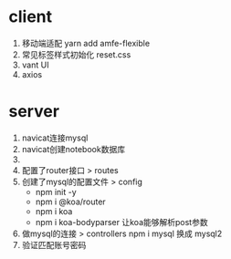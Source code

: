# client
1. 移动端适配   yarn add amfe-flexible
2. 常见标签样式初始化   reset.css
3. vant UI
4. axios

# server
1. navicat连接mysql
2. navicat创建notebook数据库
3. 
4. 配置了router接口 > routes
5. 创建了mysql的配置文件 > config  
    - npm init -y
    - npm i @koa/router
    - npm i koa
    - npm i koa-bodyparser 让koa能够解析post参数
6. 做mysql的连接 > controllers      npm i mysql  换成 mysql2
7. 验证匹配账号密码